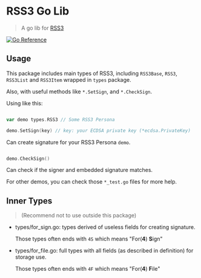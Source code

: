 # RSS3 Go Lib

> A go lib for [RSS3](https://rss3.io)

[![Go Reference](https://pkg.go.dev/badge/github.com/nyawork/rss3go_lib.svg)](https://pkg.go.dev/github.com/nyawork/rss3go_lib)

## Usage

This package includes main types of RSS3, including `RSS3Base`, `RSS3`, `RSS3List` and `RSS3Item` wrapped in `types` package.

Also, with useful methods like `*.SetSign`, and `*.CheckSign`.

Using like this:

``` go

var demo types.RSS3 // Some RSS3 Persona

demo.SetSign(key) // key: your ECDSA private key (*ecdsa.PrivateKey)

```

Can create signature for your RSS3 Persona `demo`.

``` go

demo.CheckSign()

```

Can check if the signer and embedded signature matches.

For other demos, you can check those `*_test.go` files for more help.

## Inner Types 

> (Recommend not to use outside this package)

- types/for_sign.go: types derived of useless fields for creating signature.
  
  Those types often ends with `4S` which means "For(**4**) **S**ign"
  
- types/for_file.go: full types with all fields (as described in definition) for storage use.

  Those types often ends with `4F` which means "For(**4**) **F**ile"
